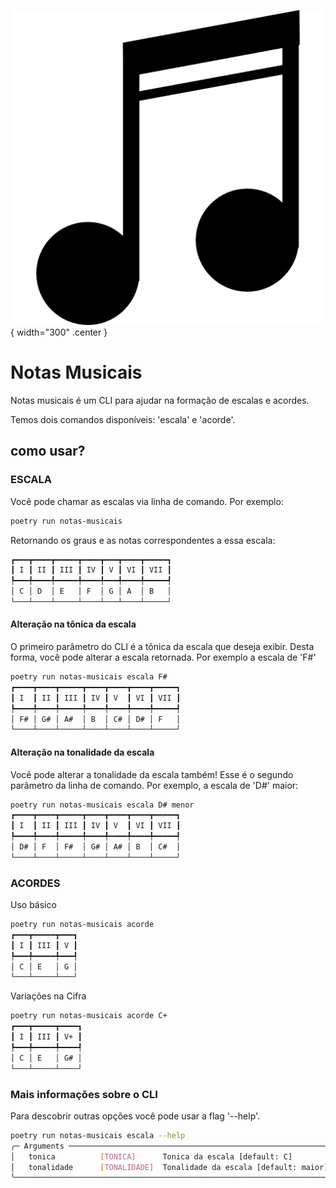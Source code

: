 ![logo do projeto](assets/logo.png){ width="300" .center }
# Notas Musicais

Notas musicais é um CLI para ajudar na formação de escalas e acordes.

Temos dois comandos disponíveis: 'escala' e 'acorde'.

## como usar?
### ESCALA
Você pode chamar as escalas via linha de comando. Por exemplo:

```bash
poetry run notas-musicais
```

Retornando os graus e as notas correspondentes a essa escala:

```bash
┏━━━┳━━━━┳━━━━━┳━━━━┳━━━┳━━━━┳━━━━━┓
┃ I ┃ II ┃ III ┃ IV ┃ V ┃ VI ┃ VII ┃
┡━━━╇━━━━╇━━━━━╇━━━━╇━━━╇━━━━╇━━━━━┩
│ C │ D  │ E   │ F  │ G │ A  │ B   │
└───┴────┴─────┴────┴───┴────┴─────┘
```

#### Alteração na tônica da escala
O primeiro parâmetro do CLI é a tônica da escala que deseja exibir. Desta forma, você pode alterar a escala retornada. Por exemplo a escala de 'F#'

```bash
poetry run notas-musicais escala F#
┏━━━━┳━━━━┳━━━━━┳━━━━┳━━━━┳━━━━┳━━━━━┓
┃ I  ┃ II ┃ III ┃ IV ┃ V  ┃ VI ┃ VII ┃
┡━━━━╇━━━━╇━━━━━╇━━━━╇━━━━╇━━━━╇━━━━━┩
│ F# │ G# │ A#  │ B  │ C# │ D# │ F   │
└────┴────┴─────┴────┴────┴────┴─────┘
```

#### Alteração na tonalidade da escala
Você pode alterar a tonalidade da escala também! Esse é o segundo parâmetro da linha de comando. Por exemplo, a escala de 'D#' maior:

```bash
poetry run notas-musicais escala D# menor
┏━━━━┳━━━━┳━━━━━┳━━━━┳━━━━┳━━━━┳━━━━━┓
┃ I  ┃ II ┃ III ┃ IV ┃ V  ┃ VI ┃ VII ┃
┡━━━━╇━━━━╇━━━━━╇━━━━╇━━━━╇━━━━╇━━━━━┩
│ D# │ F  │ F#  │ G# │ A# │ B  │ C#  │
└────┴────┴─────┴────┴────┴────┴─────┘
```

### ACORDES

Uso básico

```bash
poetry run notas-musicais acorde
┏━━━┳━━━━━┳━━━┓
┃ I ┃ III ┃ V ┃
┡━━━╇━━━━━╇━━━┩
│ C │ E   │ G │
└───┴─────┴───┘
```

Variações na Cifra

```bash
poetry run notas-musicais acorde C+
┏━━━┳━━━━━┳━━━━┓
┃ I ┃ III ┃ V+ ┃
┡━━━╇━━━━━╇━━━━┩
│ C │ E   │ G# │
└───┴─────┴────┘
```

### Mais informações sobre o CLI
Para descobrir outras opções você pode usar a flag '--help'.

```bash
poetry run notas-musicais escala --help
╭─ Arguments ───────────────────────────────────────────────────────────────────────────╮
│   tonica          [TONICA]      Tonica da escala [default: C]                         │
│   tonalidade      [TONALIDADE]  Tonalidade da escala [default: maior]                 │
╰───────────────────────────────────────────────────────────────────────────────────────╯
```